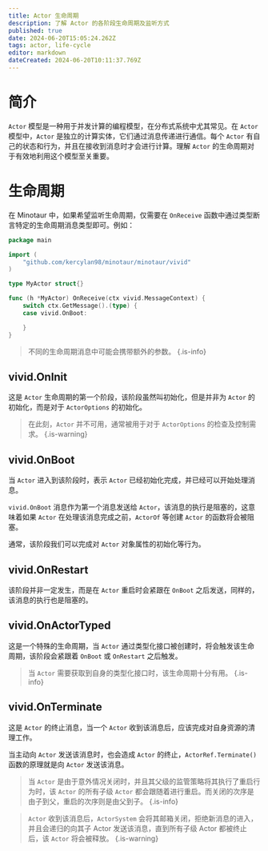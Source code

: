```yaml
---
title: Actor 生命周期
description: 了解 Actor 的各阶段生命周期及监听方式
published: true
date: 2024-06-20T15:05:24.262Z
tags: actor, life-cycle
editor: markdown
dateCreated: 2024-06-20T10:11:37.769Z
---
```


# 简介
`Actor` 模型是一种用于并发计算的编程模型，在分布式系统中尤其常见。在 `Actor` 模型中，`Actor` 是独立的计算实体，它们通过消息传递进行通信。每个 `Actor` 有自己的状态和行为，并且在接收到消息时才会进行计算。理解 `Actor` 的生命周期对于有效地利用这个模型至关重要。

# 生命周期
在 Minotaur 中，如果希望监听生命周期，仅需要在 `OnReceive` 函数中通过类型断言特定的生命周期消息类型即可。例如：

```go
package main

import (
	"github.com/kercylan98/minotaur/minotaur/vivid"
)

type MyActor struct{}

func (h *MyActor) OnReceive(ctx vivid.MessageContext) {
	switch ctx.GetMessage().(type) {
	case vivid.OnBoot:

	}
}
```

> 不同的生命周期消息中可能会携带额外的参数。
{.is-info}

## vivid.OnInit
这是 `Actor` 生命周期的第一个阶段，该阶段虽然叫初始化，但是并非为 `Actor` 的初始化，而是对于 `ActorOptions` 的初始化。

> 在此刻，`Actor` 并不可用，通常被用于对于 `ActorOptions` 的检查及控制需求。
{.is-warning}

## vivid.OnBoot
当 `Actor` 进入到该阶段时，表示 `Actor` 已经初始化完成，并已经可以开始处理消息。

`vivid.OnBoot` 消息作为第一个消息发送给 `Actor`，该消息的执行是阻塞的，这意味着如果 `Actor` 在处理该消息完成之前，`ActorOf` 等创建 `Actor` 的函数将会被阻塞。

通常，该阶段我们可以完成对 `Actor` 对象属性的初始化等行为。

## vivid.OnRestart
该阶段并非一定发生，而是在 `Actor` 重启时会紧跟在 `OnBoot` 之后发送，同样的，该消息的执行也是阻塞的。

## vivid.OnActorTyped
这是一个特殊的生命周期，当 `Actor` 通过类型化接口被创建时，将会触发该生命周期，该阶段会紧跟着 `OnBoot` 或 `OnRestart` 之后触发。

> 当 `Actor` 需要获取到自身的类型化接口时，该生命周期十分有用。
{.is-info}

## vivid.OnTerminate
这是 `Actor` 的终止消息，当一个 `Actor` 收到该消息后，应该完成对自身资源的清理工作。

当主动向 `Actor` 发送该消息时，也会造成 `Actor` 的终止，`ActorRef.Terminate()` 函数的原理就是向 `Actor` 发送该消息。

> 当 `Actor` 是由于意外情况关闭时，并且其父级的监管策略将其执行了重启行为时，该 `Actor` 的所有子级 `Actor` 都会跟随着进行重启。而关闭的次序是由子到父，重启的次序则是由父到子。
{.is-info}

> `Actor` 收到该消息后，`ActorSystem` 会将其邮箱关闭，拒绝新消息的进入，并且会递归的向其子 Actor 发送该消息，直到所有子级 Actor 都被终止后，该 `Actor` 将会被释放。
{.is-warning}

